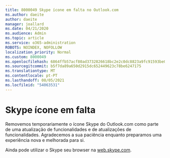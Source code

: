 ```yaml
---
title: 8000049 Skype ícone em falta no Outlook.com
ms.author: daeite
author: daeite
manager: joallard
ms.date: 04/21/2020
ms.audience: Admin
ms.topic: article
ms.service: o365-administration
ROBOTS: NOINDEX, NOFOLLOW
localization_priority: Normal
ms.custom: 8000049
ms.openlocfilehash: 6864ffb57acf80ad3732826618bc2e2c0dc8823a9fc91593be0a3697cd110ca0
ms.sourcegitcommit: b5f7da89a650d2915dc652449623c78be6247175
ms.translationtype: MT
ms.contentlocale: pt-PT
ms.lasthandoff: 08/05/2021
ms.locfileid: "54063531"
---
```

# <a name="skype-icon-missing"></a>Skype ícone em falta

Removemos temporariamente o ícone Skype do Outlook.com como parte de uma atualização de funcionalidades e de atualizações de funcionalidades. Agradecemos a sua paciência enquanto preparamos uma experiência nova e melhorada para si.

Ainda pode utilizar o Skype seu browser na [web.skype.com](https://web.skype.com).